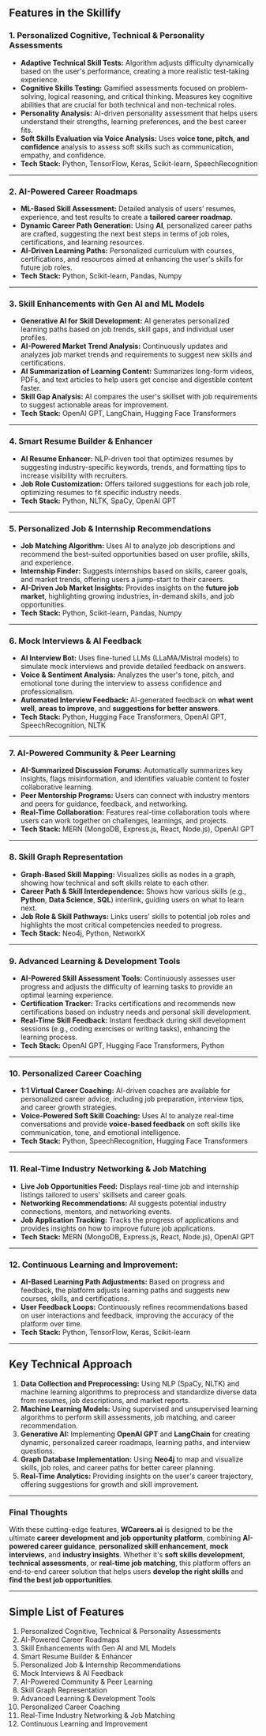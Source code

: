 ## Features in the Skillify

### **1. Personalized Cognitive, Technical & Personality Assessments**
- **Adaptive Technical Skill Tests:** Algorithm adjusts difficulty dynamically based on the user's performance, creating a more realistic test-taking experience.
- **Cognitive Skills Testing:** Gamified assessments focused on problem-solving, logical reasoning, and critical thinking. Measures key cognitive abilities that are crucial for both technical and non-technical roles.
- **Personality Analysis:** AI-driven personality assessment that helps users understand their strengths, learning preferences, and the best career fits.
- **Soft Skills Evaluation via Voice Analysis:** Uses **voice tone, pitch, and confidence** analysis to assess soft skills such as communication, empathy, and confidence.
- **Tech Stack:** Python, TensorFlow, Keras, Scikit-learn, SpeechRecognition

---

### **2. AI-Powered Career Roadmaps**
- **ML-Based Skill Assessment:** Detailed analysis of users’ resumes, experience, and test results to create a **tailored career roadmap**.
- **Dynamic Career Path Generation:** Using **AI**, personalized career paths are crafted, suggesting the next best steps in terms of job roles, certifications, and learning resources.
- **AI-Driven Learning Paths:** Personalized curriculum with courses, certifications, and resources aimed at enhancing the user's skills for future job roles.
- **Tech Stack:** Python, Scikit-learn, Pandas, Numpy

---

### **3. Skill Enhancements with Gen AI and ML Models**
- **Generative AI for Skill Development:** AI generates personalized learning paths based on job trends, skill gaps, and individual user profiles.
- **AI-Powered Market Trend Analysis:** Continuously updates and analyzes job market trends and requirements to suggest new skills and certifications.
- **AI Summarization of Learning Content:** Summarizes long-form videos, PDFs, and text articles to help users get concise and digestible content faster.
- **Skill Gap Analysis:** AI compares the user's skillset with job requirements to suggest actionable areas for improvement.
- **Tech Stack:** OpenAI GPT, LangChain, Hugging Face Transformers

---

### **4. Smart Resume Builder & Enhancer**
- **AI Resume Enhancer:** NLP-driven tool that optimizes resumes by suggesting industry-specific keywords, trends, and formatting tips to increase visibility with recruiters.
- **Job Role Customization:** Offers tailored suggestions for each job role, optimizing resumes to fit specific industry needs.
- **Tech Stack:** Python, NLTK, SpaCy, OpenAI GPT

---

### **5. Personalized Job & Internship Recommendations**
- **Job Matching Algorithm:** Uses AI to analyze job descriptions and recommend the best-suited opportunities based on user profile, skills, and experience.
- **Internship Finder:** Suggests internships based on skills, career goals, and market trends, offering users a jump-start to their careers.
- **AI-Driven Job Market Insights:** Provides insights on the **future job market**, highlighting growing industries, in-demand skills, and job opportunities.
- **Tech Stack:** Python, Scikit-learn, Pandas, Numpy

---

### **6. Mock Interviews & AI Feedback**
- **AI Interview Bot:** Uses fine-tuned LLMs (LLaMA/Mistral models) to simulate mock interviews and provide detailed feedback on answers.
- **Voice & Sentiment Analysis:** Analyzes the user's tone, pitch, and emotional tone during the interview to assess confidence and professionalism.
- **Automated Interview Feedback:** AI-generated feedback on **what went well**, **areas to improve**, and **suggestions for better answers**.
- **Tech Stack:** Python, Hugging Face Transformers, OpenAI GPT, SpeechRecognition, NLTK

---

### **7. AI-Powered Community & Peer Learning**
- **AI-Summarized Discussion Forums:** Automatically summarizes key insights, flags misinformation, and identifies valuable content to foster collaborative learning.
- **Peer Mentorship Programs:** Users can connect with industry mentors and peers for guidance, feedback, and networking.
- **Real-Time Collaboration:** Features real-time collaboration tools where users can work together on challenges, learnings, and projects.
- **Tech Stack:** MERN (MongoDB, Express.js, React, Node.js), OpenAI GPT

---

### **8. Skill Graph Representation**
- **Graph-Based Skill Mapping:** Visualizes skills as nodes in a graph, showing how technical and soft skills relate to each other.
- **Career Path & Skill Interdependence:** Shows how various skills (e.g., **Python**, **Data Science**, **SQL**) interlink, guiding users on what to learn next.
- **Job Role & Skill Pathways:** Links users' skills to potential job roles and highlights the most critical competencies needed to progress.
- **Tech Stack:** Neo4j, Python, NetworkX

---

### **9. Advanced Learning & Development Tools**
- **AI-Powered Skill Assessment Tools:** Continuously assesses user progress and adjusts the difficulty of learning tasks to provide an optimal learning experience.
- **Certification Tracker:** Tracks certifications and recommends new certifications based on industry needs and personal skill development.
- **Real-Time Skill Feedback:** Instant feedback during skill development sessions (e.g., coding exercises or writing tasks), enhancing the learning process.
- **Tech Stack:** OpenAI GPT, Hugging Face Transformers, Python

---

### **10. Personalized Career Coaching**
- **1:1 Virtual Career Coaching:** AI-driven coaches are available for personalized career advice, including job preparation, interview tips, and career growth strategies.
- **Voice-Powered Soft Skill Coaching:** Uses AI to analyze real-time conversations and provide **voice-based feedback** on soft skills like communication, tone, and emotional intelligence.
- **Tech Stack:** Python, SpeechRecognition, Hugging Face Transformers

---

### **11. Real-Time Industry Networking & Job Matching**
- **Live Job Opportunities Feed:** Displays real-time job and internship listings tailored to users' skillsets and career goals.
- **Networking Recommendations:** AI suggests potential industry connections, mentors, and networking events.
- **Job Application Tracking:** Tracks the progress of applications and provides insights on how to improve future job applications.
- **Tech Stack:** MERN (MongoDB, Express.js, React, Node.js), OpenAI GPT

---

### **12. Continuous Learning and Improvement:**
- **AI-Based Learning Path Adjustments:** Based on progress and feedback, the platform adjusts learning paths and suggests new courses, skills, and certifications.
- **User Feedback Loops:** Continuously refines recommendations based on user interactions and feedback, improving the accuracy of the platform over time.
- **Tech Stack:** Python, TensorFlow, Keras, Scikit-learn

---

## **Key Technical Approach**
1. **Data Collection and Preprocessing:** Using NLP (SpaCy, NLTK) and machine learning algorithms to preprocess and standardize diverse data from resumes, job descriptions, and market reports.
2. **Machine Learning Models:** Using supervised and unsupervised learning algorithms to perform skill assessments, job matching, and career recommendation.
3. **Generative AI:** Implementing **OpenAI GPT** and **LangChain** for creating dynamic, personalized career roadmaps, learning paths, and interview questions.
4. **Graph Database Implementation:** Using **Neo4j** to map and visualize skills, job roles, and career paths for better career planning.
5. **Real-Time Analytics:** Providing insights on the user's career trajectory, offering suggestions for growth and skill improvement.

---

### **Final Thoughts**  
With these cutting-edge features, **WCareers.ai** is designed to be the ultimate **career development and job opportunity platform**, combining **AI-powered career guidance**, **personalized skill enhancement**, **mock interviews**, and **industry insights**. Whether it's **soft skills development**, **technical assessments**, or **real-time job matching**, this platform offers an end-to-end career solution that helps users **develop the right skills** and **find the best job opportunities**.

---
## Simple List of Features

1. Personalized Cognitive, Technical & Personality Assessments
2. AI-Powered Career Roadmaps
3. Skill Enhancements with Gen AI and ML Models
4. Smart Resume Builder & Enhancer
5. Personalized Job & Internship Recommendations
6. Mock Interviews & AI Feedback
7. AI-Powered Community & Peer Learning
8. Skill Graph Representation
9. Advanced Learning & Development Tools
10. Personalized Career Coaching
11. Real-Time Industry Networking & Job Matching
12. Continuous Learning and Improvement